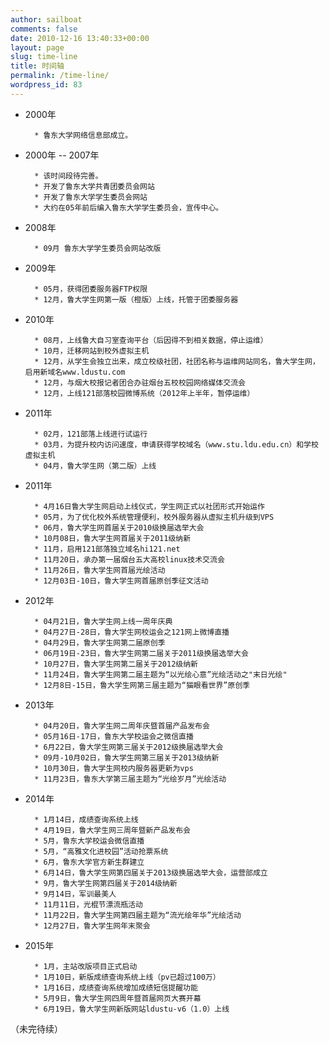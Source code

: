 ```yaml
---
author: sailboat
comments: false
date: 2010-12-16 13:40:33+00:00
layout: page
slug: time-line
title: 时间轴
permalink: /time-line/
wordpress_id: 83
---
```


* 2000年

        * 鲁东大学网络信息部成立。

* 2000年 -- 2007年

        * 该时间段待完善。
        * 开发了鲁东大学共青团委员会网站
        * 开发了鲁东大学学生委员会网站
        * 大约在05年前后编入鲁东大学学生委员会，宣传中心。

* 2008年

        * 09月 鲁东大学学生委员会网站改版

* 2009年

        * 05月，获得团委服务器FTP权限
        * 12月，鲁大学生网第一版（橙版）上线，托管于团委服务器

* 2010年

        * 08月，上线鲁大自习室查询平台（后因得不到相关数据，停止运维）
        * 10月，迁移网站到校外虚拟主机
        * 12月，从学生会独立出来，成立校级社团，社团名称与运维网站同名，鲁大学生网，启用新域名www.ldustu.com
        * 12月，与烟大校报记者团合办驻烟台五校校园网络媒体交流会
        * 12月，上线121部落校园微博系统（2012年上半年，暂停运维）

* 2011年

        * 02月，121部落上线进行试运行
        * 03月，为提升校内访问速度，申请获得学校域名（www.stu.ldu.edu.cn）和学校虚拟主机
        * 04月，鲁大学生网（第二版）上线
       
* 2011年

        * 4月16日鲁大学生网启动上线仪式，学生网正式以社团形式开始运作
        * 05月，为了优化校外系统管理便利，校外服务器从虚拟主机升级到VPS
        * 06月，鲁大学生网首届关于2010级换届选举大会
        * 10月08日，鲁大学生网首届关于2011级纳新
        * 11月，启用121部落独立域名hi121.net
        * 11月20日，承办第一届烟台五大高校linux技术交流会
        * 11月26日，鲁大学生网首届光绘活动
        * 12月03日-10日，鲁大学生网首届原创季征文活动
       
* 2012年

        * 04月21日，鲁大学生网上线一周年庆典
        * 04月27日-28日，鲁大学生网校运会之121网上微博直播
        * 04月29日，鲁大学生网第二届原创季
        * 06月19日-23日，鲁大学生网第二届关于2011级换届选举大会
        * 10月27日，鲁大学生网第二届关于2012级纳新
        * 11月24日，鲁大学生网第二届主题为“以光绘心意”光绘活动之"末日光绘"
        * 12月8日-15日，鲁大学生网第三届主题为“猫眼看世界”原创季

* 2013年

        * 04月20日，鲁大学生网二周年庆暨首届产品发布会
        * 05月16日-17日，鲁东大学校运会之微信直播
        * 6月22日，鲁大学生网第三届关于2012级换届选举大会
        * 09月-10月02日，鲁大学生网第三届关于2013级纳新
        * 10月30日，鲁大学生网校内服务器更新为vps
        * 11月23日，鲁东大学第三届主题为“光绘岁月”光绘活动

* 2014年

        * 1月14日，成绩查询系统上线
        * 4月19日，鲁大学生网三周年暨新产品发布会
        * 5月，鲁东大学校运会微信直播
        * 5月，“高雅文化进校园”活动抢票系统
        * 6月，鲁东大学官方新生群建立
        * 6月14日，鲁大学生网第四届关于2013级换届选举大会，运营部成立
        * 9月，鲁大学生网第四届关于2014级纳新
        * 9月14日，军训最美人
        * 11月11日，光棍节漂流瓶活动
        * 11月22日，鲁大学生网第四届主题为“流光绘年华”光绘活动
        * 12月27日，鲁大学生网年末聚会

* 2015年

        * 1月，主站改版项目正式启动
        * 1月10日，新版成绩查询系统上线（pv已超过100万）
        * 1月16日，成绩查询系统增加成绩短信提醒功能
        * 5月9日，鲁大学生网四周年暨首届网页大赛开幕
        * 6月19日，鲁大学生网新版网站ldustu-v6（1.0）上线
        
（未完待续）

